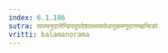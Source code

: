 ```yaml
---
index: 6.1.186
sutra: तास्यनुदात्तेन्ङिददुपदेशाल्लसार्वधातुकमनुदात्तमहन्विङोः
vritti: balamanorama
---
```


